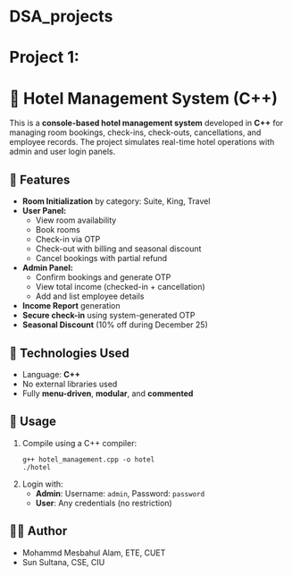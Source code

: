 # DSA_projects
# Project 1: 

# 🏨 Hotel Management System (C++)

This is a **console-based hotel management system** developed in **C++** for managing room bookings, check-ins, check-outs, cancellations, and employee records. The project simulates real-time hotel operations with admin and user login panels.

## 🚀 Features
- **Room Initialization** by category: Suite, King, Travel
- **User Panel:**
  - View room availability
  - Book rooms
  - Check-in via OTP
  - Check-out with billing and seasonal discount
  - Cancel bookings with partial refund
- **Admin Panel:**
  - Confirm bookings and generate OTP
  - View total income (checked-in + cancellation)
  - Add and list employee details
- **Income Report** generation
- **Secure check-in** using system-generated OTP
- **Seasonal Discount** (10% off during December 25)

## 🔧 Technologies Used
- Language: **C++**
- No external libraries used
- Fully **menu-driven**, **modular**, and **commented**

## 📁 Usage
1. Compile using a C++ compiler:
   ```
   g++ hotel_management.cpp -o hotel
   ./hotel
   ```
2. Login with:
   - **Admin**: Username: `admin`, Password: `password`
   - **User**: Any credentials (no restriction)

## 🧑‍💻 Author
- Mohammd Mesbahul Alam, ETE, CUET
- Sun Sultana, CSE, CIU
